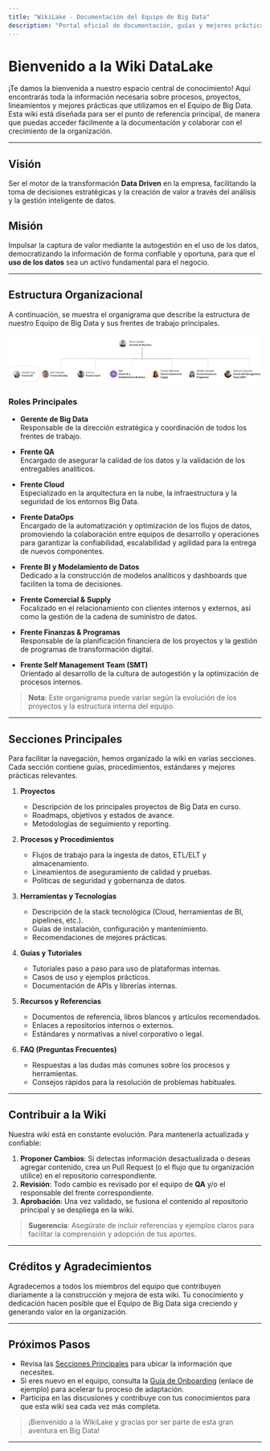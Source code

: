 ```yaml
---
title: "WikiLake - Documentación del Equipo de Big Data"
description: "Portal oficial de documentación, guías y mejores prácticas del Equipo de Big Data"
---
```


# Bienvenido a la Wiki DataLake

¡Te damos la bienvenida a nuestro espacio central de conocimiento! Aquí encontrarás toda la información necesaria sobre procesos, proyectos, lineamientos y mejores prácticas que utilizamos en el Equipo de Big Data. Esta wiki está diseñada para ser el punto de referencia principal, de manera que puedas acceder fácilmente a la documentación y colaborar con el crecimiento de la organización.

---

## Visión

Ser el motor de la transformación **Data Driven** en la empresa, facilitando la toma de decisiones estratégicas y la creación de valor a través del análisis y la gestión inteligente de datos.

## Misión

Impulsar la captura de valor mediante la autogestión en el uso de los datos, democratizando la información de forma confiable y oportuna, para que el **uso de los datos** sea un activo fundamental para el negocio.

---

## Estructura Organizacional

A continuación, se muestra el organigrama que describe la estructura de nuestro Equipo de Big Data y sus frentes de trabajo principales.

![Organigrama del Equipo de Big Data](assets/organigrama.png)

### Roles Principales

- **Gerente de Big Data**  
  Responsable de la dirección estratégica y coordinación de todos los frentes de trabajo.

- **Frente QA**  
  Encargado de asegurar la calidad de los datos y la validación de los entregables analíticos.

- **Frente Cloud**  
  Especializado en la arquitectura en la nube, la infraestructura y la seguridad de los entornos Big Data.

- **Frente DataOps**  
  Encargado de la automatización y optimización de los flujos de datos, promoviendo la colaboración entre equipos de desarrollo y operaciones para garantizar la confiabilidad, escalabilidad y agilidad para la entrega de nuevos componentes.

- **Frente BI y Modelamiento de Datos**  
  Dedicado a la construcción de modelos analíticos y dashboards que faciliten la toma de decisiones.

- **Frente Comercial & Supply**  
  Focalizado en el relacionamiento con clientes internos y externos, así como la gestión de la cadena de suministro de datos.

- **Frente Finanzas & Programas**  
  Responsable de la planificación financiera de los proyectos y la gestión de programas de transformación digital.

- **Frente Self Management Team (SMT)**  
  Orientado al desarrollo de la cultura de autogestión y la optimización de procesos internos.

> **Nota**: Este organigrama puede variar según la evolución de los proyectos y la estructura interna del equipo.

---

## Secciones Principales

Para facilitar la navegación, hemos organizado la wiki en varias secciones. Cada sección contiene guías, procedimientos, estándares y mejores prácticas relevantes.

1. **Proyectos**  
   - Descripción de los principales proyectos de Big Data en curso.  
   - Roadmaps, objetivos y estados de avance.  
   - Metodologías de seguimiento y reporting.

2. **Procesos y Procedimientos**  
   - Flujos de trabajo para la ingesta de datos, ETL/ELT y almacenamiento.  
   - Lineamientos de aseguramiento de calidad y pruebas.  
   - Políticas de seguridad y gobernanza de datos.

3. **Herramientas y Tecnologías**  
   - Descripción de la stack tecnológica (Cloud, herramientas de BI, pipelines, etc.).  
   - Guías de instalación, configuración y mantenimiento.  
   - Recomendaciones de mejores prácticas.

4. **Guías y Tutoriales**  
   - Tutoriales paso a paso para uso de plataformas internas.  
   - Casos de uso y ejemplos prácticos.  
   - Documentación de APIs y librerías internas.

5. **Recursos y Referencias**  
   - Documentos de referencia, libros blancos y artículos recomendados.  
   - Enlaces a repositorios internos o externos.  
   - Estándares y normativas a nivel corporativo o legal.

6. **FAQ (Preguntas Frecuentes)**  
   - Respuestas a las dudas más comunes sobre los procesos y herramientas.  
   - Consejos rápidos para la resolución de problemas habituales.

---

## Contribuir a la Wiki

Nuestra wiki está en constante evolución. Para mantenerla actualizada y confiable:

1. **Proponer Cambios**: Si detectas información desactualizada o deseas agregar contenido, crea un Pull Request (o el flujo que tu organización utilice) en el repositorio correspondiente.  
2. **Revisión**: Todo cambio es revisado por el equipo de **QA** y/o el responsable del frente correspondiente.  
3. **Aprobación**: Una vez validado, se fusiona el contenido al repositorio principal y se despliega en la wiki.

> **Sugerencia**: Asegúrate de incluir referencias y ejemplos claros para facilitar la comprensión y adopción de tus aportes.

---

## Créditos y Agradecimientos

Agradecemos a todos los miembros del equipo que contribuyen diariamente a la construcción y mejora de esta wiki. Tu conocimiento y dedicación hacen posible que el Equipo de Big Data siga creciendo y generando valor en la organización.

---

## Próximos Pasos

- Revisa las [Secciones Principales](#secciones-principales) para ubicar la información que necesites.  
- Si eres nuevo en el equipo, consulta la [Guía de Onboarding](#) (enlace de ejemplo) para acelerar tu proceso de adaptación.  
- Participa en las discusiones y contribuye con tus conocimientos para que esta wiki sea cada vez más completa.

> ¡Bienvenido a la WikiLake y gracias por ser parte de esta gran aventura en Big Data!

---
